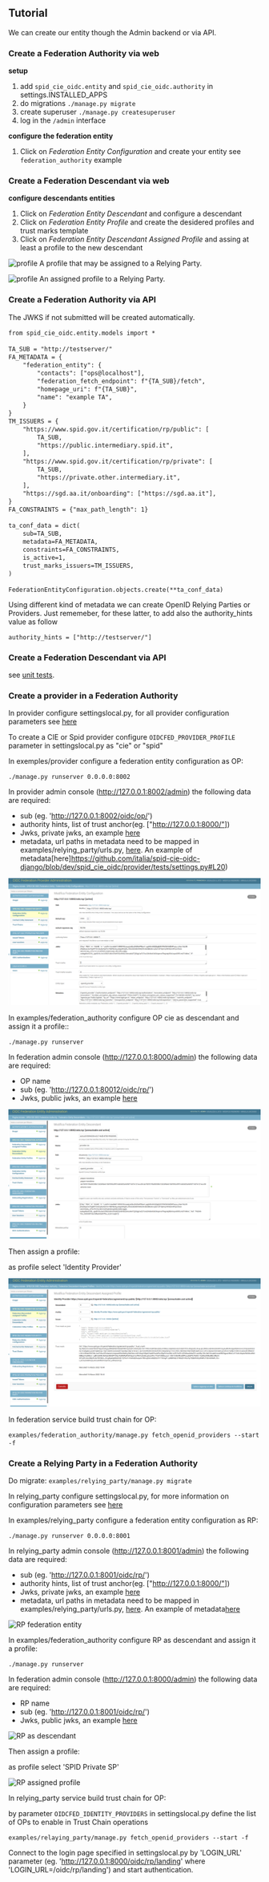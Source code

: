 ## Tutorial

We can create our entity though the Admin backend or via API.

### Create a Federation Authority via web

__setup__
1. add `spid_cie_oidc.entity` and `spid_cie_oidc.authority` in settings.INSTALLED_APPS
2. do migrations `./manage.py migrate`
3. create superuser `./manage.py createsuperuser`
4. log in the `/admin` interface

__configure the federation entity__
1. Click on _Federation Entity Configuration_ and create your entity see `federation_authority` example


### Create a Federation Descendant via web

__configure descendants entities__
1. Click on _Federation Entity Descendant_ and configure a descendant
2. Click on _Federation Entity Profile_ and create the desidered profiles and trust marks template
3. Click on _Federation Entity Descendant Assigned Profile_ and assing at least a profile to the new descendant


![profile](images/profiles.png)
A profile that may be assigned to a Relying Party.


![profile](images/assigned_profile.png)
An assigned profile to a Relying Party.


### Create a Federation Authority via API

The JWKS if not submitted will be created automatically.

````
from spid_cie_oidc.entity.models import *

TA_SUB = "http://testserver/"
FA_METADATA = {
    "federation_entity": {
        "contacts": ["ops@localhost"],
        "federation_fetch_endpoint": f"{TA_SUB}/fetch",
        "homepage_uri": f"{TA_SUB}",
        "name": "example TA",
    }
}
TM_ISSUERS = {
    "https://www.spid.gov.it/certification/rp/public": [
        TA_SUB,
        "https://public.intermediary.spid.it",
    ],
    "https://www.spid.gov.it/certification/rp/private": [
        TA_SUB,
        "https://private.other.intermediary.it",
    ],
    "https://sgd.aa.it/onboarding": ["https://sgd.aa.it"],
}
FA_CONSTRAINTS = {"max_path_length": 1}

ta_conf_data = dict(
    sub=TA_SUB,
    metadata=FA_METADATA,
    constraints=FA_CONSTRAINTS,
    is_active=1,
    trust_marks_issuers=TM_ISSUERS,
)

FederationEntityConfiguration.objects.create(**ta_conf_data)
````

Using different kind of metadata we can create OpenID Relying Parties or Providers.
Just rememeber, for these latter, to add also the authority_hints value as follow

````
authority_hints = ["http://testserver/"]
````

### Create a Federation Descendant via API

see [unit tests](https://github.com/peppelinux/spid-cie-oidc-django/blob/main/spid_cie_oidc/authority/tests/test_02_trust_anchor_intermediary.py#L32).


### Create a provider in a Federation Authority

In provider configure settingslocal.py, for all provider configuration parameters see [here](https://github.com/francescatronconi/spid-cie-oidc-django/blob/newbranch/docs/technical_specifications/PROVIDER.md) 


To create a CIE or Spid provider configure `OIDCFED_PROVIDER_PROFILE` parameter in settingslocal.py as "cie" or "spid"

In exemples/provider configure a federation entity configuration as OP:

````
./manage.py runserver 0.0.0.0:8002
````
In provider admin console (http://127.0.0.1:8002/admin) the following data are required:

- sub (eg. 'http://127.0.0.1:8002/oidc/op/')
- authority hints, list of trust anchor(eg. ["http://127.0.0.1:8000/"])
- Jwks, private jwks, an example [here](https://github.com/italia/spid-cie-oidc-django/blob/dev/spid_cie_oidc/provider/tests/settings.py#L1)
- metadata, url paths in metadata need to be mapped in examples/relying_party/urls.py, [here](https://github.com/italia/spid-cie-oidc-django/blob/dev/examples/provider/provider/urls.py#L48).
An example of metadata[here]https://github.com/italia/spid-cie-oidc-django/blob/dev/spid_cie_oidc/provider/tests/settings.py#L20)

![OP federation entity](images/op_federation_entity.png)

In examples/federation_authority configure OP cie as descendant and assign it a profile::

````
./manage.py runserver
````

In federation admin console (http://127.0.0.1:8000/admin) the following data are required:

- OP name
- sub (eg. 'http://127.0.0.1:80012/oidc/rp/')
- Jwks, public jwks, an example [here](https://github.com/italia/spid-cie-oidc-django/blob/dev/spid_cie_oidc/provider/tests/settings.py#L58)

![OP as descendant](images/op_descendant.png)

Then assign a profile:

as profile select 'Identity Provider'

![OP assigned profile](images/op_assigned_profile.png)

In federation service build trust chain for OP:

````
examples/federation_authority/manage.py fetch_openid_providers --start -f
````

### Create a Relying Party in a Federation Authority

Do migrate:
 ````examples/relying_party/manage.py migrate````

In relying_party configure settingslocal.py, for more information on configuration parameters see [here](https://github.com/italia/spid-cie-oidc-django/blob/dev/docs/technical_specifications/RELYING_PARTY.md) 

In examples/relying_party configure a federation entity configuration as RP:

````
./manage.py runserver 0.0.0.0:8001
````
In relying_party admin console (http://127.0.0.1:8001/admin) the following data are required:

- sub (eg. 'http://127.0.0.1:8001/oidc/rp/')
- authority hints, list of trust anchor(eg. ["http://127.0.0.1:8000/"])
- Jwks, private jwks, an example [here](https://github.com/italia/spid-cie-oidc-django/blob/dev/spid_cie_oidc/authority/tests/settings.py#L7)
- metadata, url paths in metadata need to be mapped in examples/relying_party/urls.py, [here](https://github.com/italia/spid-cie-oidc-django/blob/dev/examples/relying_party/relying_party/urls.py#L42).
An example of metadata[here](https://github.com/italia/spid-cie-oidc-django/blob/dev/spid_cie_oidc/authority/tests/settings.py#L91)

![RP federation entity](images/rp_federation_entity.png)


In examples/federation_authority configure RP as descendant and assign it a profile:

````
./manage.py runserver
````

In federation admin console (http://127.0.0.1:8000/admin) the following data are required:

- RP name
- sub (eg. 'http://127.0.0.1:8001/oidc/rp/')
- Jwks, public jwks, an example [here](https://github.com/italia/spid-cie-oidc-django/blob/dev/spid_cie_oidc/authority/tests/settings.py#L8)

![RP as descendant](images/rp_descendant.png)

Then assign a profile:

as profile select 'SPID Private SP'

![RP assigned profile](images/rp_assigned_profile.png)


In relying_party service build trust chain for OP:

by parameter `OIDCFED_IDENTITY_PROVIDERS` in settingslocal.py define the list of OPs to enable in Trust Chain operations
````
examples/relaying_party/manage.py fetch_openid_providers --start -f
````

Connect to the login page specified in settingslocal.py by 'LOGIN_URL' parameter (eg. 'http://127.0.0.1:8000/oidc/rp/landing' where 'LOGIN_URL=/oidc/rp/landing') and start authentication.